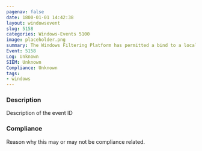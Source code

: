 ```yaml
---
pagenav: false
date: 1800-01-01 14:42:38
layout: windowsevent
slug: 5158
categories: Windows-Events 5100
image: placeholder.png
summary: The Windows Filtering Platform has permitted a bind to a local port
Event: 5158
Log: Unknown
SIEM: Unknown
Compliance: Unknown
tags:
- windows
---
```


### Description

Description of the event ID

### Compliance

Reason why this may or may not be compliance related.
